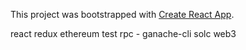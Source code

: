 This project was bootstrapped with [Create React App](https://github.com/facebookincubator/create-react-app).

react
redux
ethereum test rpc - ganache-cli
solc
web3